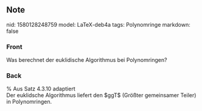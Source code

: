 ## Note
nid: 1580128248759
model: LaTeX-deb4a
tags: Polynomringe
markdown: false

### Front
Was berechnet der euklidische Algorithmus bei Polynomringen?

### Back
<div>
  % Aus Satz 4.3.10 adaptiert
</div>Der euklidsche Algorithmus liefert den $ggT$ (Größter
gemeinsamer Teiler) in Polynomringen.

